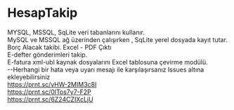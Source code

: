 # HesapTakip
MYSQL, MSSQL, SqLite veri tabanlarını kullanır. <br>
MySQL ve MSSQL ağ üzerinden çalışırken , SqLite yerel dosyada kayıt tutar. <br>
Borç Alacak takibi. Excel - PDF Çıktı<br>
E-defter gönderimleri takip. <br>
E-fatura xml-ubl kaynak dosyalarını Excel tablosuna çevirme modülü. <br>
--Herhangi bir hata veya uyarı mesajı ile karşılaşırsanız Issues altına ekleyebilirsiniz<br>
<img>https://prnt.sc/vHW-2MIM3c8I</img><br>
<img>https://prnt.sc/0lTos7y7-F2P</img><br>
<img>https://prnt.sc/6Z24CZIXcLjU</img><br>
